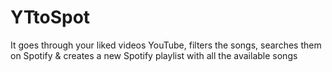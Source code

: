 # YTtoSpot
It goes through your liked videos YouTube, filters the songs, searches them on Spotify &amp; creates a new Spotify playlist with all the available songs
